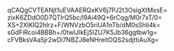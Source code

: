 qCAQgCVTEANjt1uEVAAERQxKV6j7PJ2t3OsigXtMxsE=
zixK6ZDdO0D7QTlrQ5bc/l9Ai49Q+6rCqg/M0r7xT/0=
XS+2XlKlQ2hlrz+F/WNVzbO5riUA1nTb/dM0sShIi4k=
sGdFiRcoi4BBBh+/0twIJlkEj5IZU7K5Jb36ggtbw1g=
cFVBksVAa5jr2wDi7NBZJ8eNHreitOQS2sdjttiAuXg=
